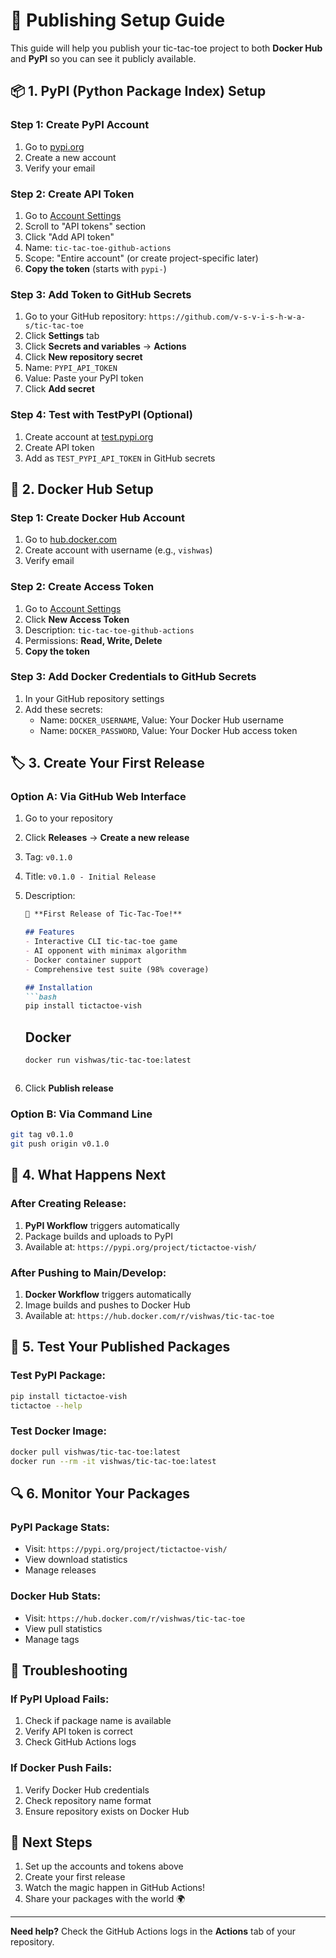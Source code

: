 # 🚀 Publishing Setup Guide

This guide will help you publish your tic-tac-toe project to both **Docker Hub** and **PyPI** so you can see it publicly available.

## 📦 **1. PyPI (Python Package Index) Setup**

### Step 1: Create PyPI Account
1. Go to [pypi.org](https://pypi.org/account/register/)
2. Create a new account
3. Verify your email

### Step 2: Create API Token
1. Go to [Account Settings](https://pypi.org/manage/account/)
2. Scroll to "API tokens" section
3. Click "Add API token"
4. Name: `tic-tac-toe-github-actions`
5. Scope: "Entire account" (or create project-specific later)
6. **Copy the token** (starts with `pypi-`)

### Step 3: Add Token to GitHub Secrets
1. Go to your GitHub repository: `https://github.com/v-s-v-i-s-h-w-a-s/tic-tac-toe`
2. Click **Settings** tab
3. Click **Secrets and variables** → **Actions**
4. Click **New repository secret**
5. Name: `PYPI_API_TOKEN`
6. Value: Paste your PyPI token
7. Click **Add secret**

### Step 4: Test with TestPyPI (Optional)
1. Create account at [test.pypi.org](https://test.pypi.org/account/register/)
2. Create API token
3. Add as `TEST_PYPI_API_TOKEN` in GitHub secrets

## 🐳 **2. Docker Hub Setup**

### Step 1: Create Docker Hub Account
1. Go to [hub.docker.com](https://hub.docker.com/signup)
2. Create account with username (e.g., `vishwas`)
3. Verify email

### Step 2: Create Access Token
1. Go to [Account Settings](https://hub.docker.com/settings/security)
2. Click **New Access Token**
3. Description: `tic-tac-toe-github-actions`
4. Permissions: **Read, Write, Delete**
5. **Copy the token**

### Step 3: Add Docker Credentials to GitHub Secrets
1. In your GitHub repository settings
2. Add these secrets:
   - Name: `DOCKER_USERNAME`, Value: Your Docker Hub username
   - Name: `DOCKER_PASSWORD`, Value: Your Docker Hub access token

## 🏷️ **3. Create Your First Release**

### Option A: Via GitHub Web Interface
1. Go to your repository
2. Click **Releases** → **Create a new release**
3. Tag: `v0.1.0`
4. Title: `v0.1.0 - Initial Release`
5. Description:
   ```markdown
   🎉 **First Release of Tic-Tac-Toe!**
   
   ## Features
   - Interactive CLI tic-tac-toe game
   - AI opponent with minimax algorithm
   - Docker container support
   - Comprehensive test suite (98% coverage)
   
   ## Installation
   ```bash
   pip install tictactoe-vish
   ```
   
   ## Docker
   ```bash
   docker run vishwas/tic-tac-toe:latest
   ```
   ```
6. Click **Publish release**

### Option B: Via Command Line
```bash
git tag v0.1.0
git push origin v0.1.0
```

## 🔄 **4. What Happens Next**

### After Creating Release:
1. **PyPI Workflow** triggers automatically
2. Package builds and uploads to PyPI
3. Available at: `https://pypi.org/project/tictactoe-vish/`

### After Pushing to Main/Develop:
1. **Docker Workflow** triggers automatically
2. Image builds and pushes to Docker Hub
3. Available at: `https://hub.docker.com/r/vishwas/tic-tac-toe`

## 🎯 **5. Test Your Published Packages**

### Test PyPI Package:
```bash
pip install tictactoe-vish
tictactoe --help
```

### Test Docker Image:
```bash
docker pull vishwas/tic-tac-toe:latest
docker run --rm -it vishwas/tic-tac-toe:latest
```

## 🔍 **6. Monitor Your Packages**

### PyPI Package Stats:
- Visit: `https://pypi.org/project/tictactoe-vish/`
- View download statistics
- Manage releases

### Docker Hub Stats:
- Visit: `https://hub.docker.com/r/vishwas/tic-tac-toe`
- View pull statistics
- Manage tags

## 🚨 **Troubleshooting**

### If PyPI Upload Fails:
1. Check if package name is available
2. Verify API token is correct
3. Check GitHub Actions logs

### If Docker Push Fails:
1. Verify Docker Hub credentials
2. Check repository name format
3. Ensure repository exists on Docker Hub

## 📝 **Next Steps**

1. Set up the accounts and tokens above
2. Create your first release
3. Watch the magic happen in GitHub Actions!
4. Share your packages with the world 🌍

---

**Need help?** Check the GitHub Actions logs in the **Actions** tab of your repository.
